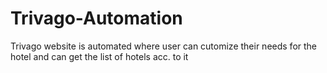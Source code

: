 # Trivago-Automation
Trivago website is automated where user can cutomize their needs for the hotel and can get the list of hotels acc. to it
